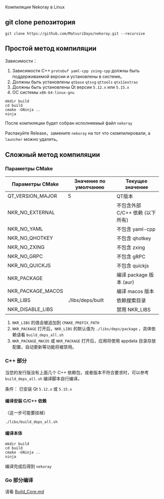 Компиляция Nekoray в Linux

## git clone репозитория 

```
git clone https://github.com/MatsuriDayo/nekoray.git --recursive
```

## Простой метод компиляции

Зависимости：

1. Зависимости C++ `protobuf yaml-cpp zxing-cpp` должны быть поддерживаемой версии и установлены в системе。
2. Должны быть установлены `qtbase` `qtsvg` `qttools` `qtx11extras`
3. Должны быть установлены Qt версии `5.12.x` или `5.15.x`
4. ОС системы `x86-64-linux-gnu`

```shell
mkdir build
cd build
cmake -GNinja ..
ninja
```

После компиляции будет собран исполняемый файл `nekoray`

Распакуйте Release，замените `nekoray` на тот что скомпилировали, а `launcher` можно удалить。

## Сложный метод компиляции

### Параметры CMake 

| Параметры CMake   | Значение по умолчанию| Текущее значение      |
|-------------------|----------------------|-----------------------|
| QT_VERSION_MAJOR  | 5                    | QT版本                 |
| NKR_NO_EXTERNAL   |                      | 不包含外部 C/C++ 依赖 (以下所有) |
| NKR_NO_YAML       |                      | 不包含 yaml-cpp        |
| NKR_NO_QHOTKEY    |                      | 不包含 qhotkey         |
| NKR_NO_ZXING      |                      | 不包含 zxing           |
| NKR_NO_GRPC       |                      | 不包含 gRPC            |
| NKR_NO_QUICKJS    |                      | 不包含 quickjs         |
| NKR_PACKAGE       |                      | 编译 package 版本 (aur)|
| NKR_PACKAGE_MACOS |                      | 编译 macos 版本        |
| NKR_LIBS          | ./libs/deps/built    | 依赖搜索目录            |
| NKR_DISABLE_LIBS  |                      | 禁用 NKR_LIBS          |

1. `NKR_LIBS` 的值会被追加到 `CMAKE_PREFIX_PATH`
2. `NKR_PACKAGE` 打开后，`NKR_LIBS` 的默认值为 `./libs/deps/package` ，具体依赖请看 `build_deps_all.sh`
3. `NKR_PACKAGE_MACOS` 或 `NKR_PACKAGE` 打开后，应用将使用 appdata 目录存放配置，自动更新等功能将被禁用。

### C++ 部分

当您的发行版没有上面几个 C++ 依赖包，或者版本不符合要求时，可以参考 `build_deps_all.sh` 编译脚本自行编译。

条件： 已安装 Qt `5.12.x` 或 `5.15.x`

#### 编译安装 C/C++ 依赖

（这一步可能要挂梯）

```shell
./libs/build_deps_all.sh
```

#### 编译本体

```shell
mkdir build
cd build
cmake -GNinja ..
ninja
```

编译完成后得到 `nekoray`

### Go 部分编译

请看 [Build_Core.md](./Build_Core.md)
